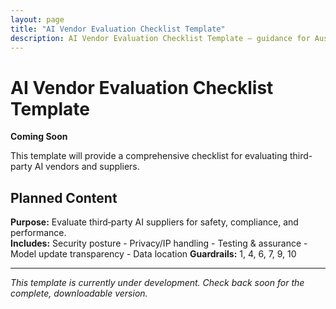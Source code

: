 ```yaml
---
layout: page
title: "AI Vendor Evaluation Checklist Template"
description: AI Vendor Evaluation Checklist Template — guidance for Australian businesses.
---
```


# AI Vendor Evaluation Checklist Template

**Coming Soon**

This template will provide a comprehensive checklist for evaluating third-party AI vendors and suppliers.

## Planned Content

**Purpose:** Evaluate third‑party AI suppliers for safety, compliance, and performance.  
**Includes:** Security posture - Privacy/IP handling - Testing & assurance - Model update transparency - Data location
**Guardrails:** 1, 4, 6, 7, 9, 10

---

*This template is currently under development. Check back soon for the complete, downloadable version.*